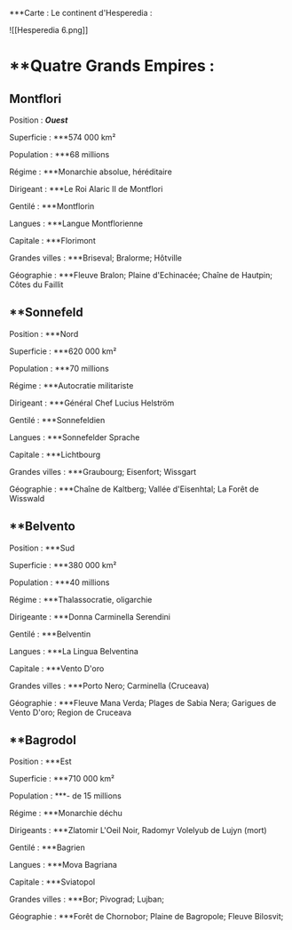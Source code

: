 ***Carte : Le continent d'Hesperedia : 

![[Hesperedia 6.png]]

# **Quatre Grands Empires : 

## **Montflori**

Position : ***Ouest***

Superficie : ***574 000 km²

Population : ***68 millions

Régime : ***Monarchie absolue, héréditaire

Dirigeant : ***Le Roi Alaric II de Montflori

Gentilé : ***Montflorin

Langues : ***Langue Montflorienne

Capitale : ***Florimont

Grandes villes : ***Briseval; Bralorme; Hôtville

Géographie : ***Fleuve Bralon; Plaine d'Echinacée; Chaîne de Hautpin; Côtes du Faillit

## **Sonnefeld

Position : ***Nord

Superficie : ***620 000 km²

Population : ***70 millions

Régime : ***Autocratie militariste

Dirigeant : ***Général Chef Lucius Helström

Gentilé : ***Sonnefeldien

Langues : ***Sonnefelder Sprache

Capitale : ***Lichtbourg

Grandes villes : ***Graubourg; Eisenfort; Wissgart

Géographie : ***Chaîne de Kaltberg; Vallée d'Eisenhtal; La Forêt de Wisswald

## **Belvento

Position : ***Sud

Superficie : ***380 000 km²

Population : ***40 millions

Régime : ***Thalassocratie, oligarchie

Dirigeante : ***Donna Carminella Serendini

Gentilé : ***Belventin

Langues : ***La Lingua Belventina

Capitale : ***Vento D'oro

Grandes villes : ***Porto Nero; Carminella (Cruceava)

Géographie : ***Fleuve Mana Verda; Plages de Sabia Nera; Garigues de Vento D'oro; Region de Cruceava

## **Bagrodol

Position : ***Est

Superficie : ***710 000 km²

Population : ***- de 15 millions

Régime : ***Monarchie déchu

Dirigeants : ***Zlatomir L'Oeil Noir, Radomyr Volelyub de Lujyn (mort)

Gentilé : ***Bagrien

Langues : ***Mova Bagriana

Capitale : ***Sviatopol

Grandes villes : ***Bor; Pivograd; Lujban;

Géographie : ***Forêt de Chornobor; Plaine de Bagropole; Fleuve Bilosvit;
